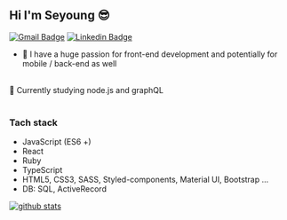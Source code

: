 ## Hi I'm Seyoung 😎

[![Gmail Badge](https://img.shields.io/badge/Gmail-red?style=flat-square&logo=Gmail&logoColor=white&mailto:link=seyoungjoodv@gmail.com)](mailto:seyoungjoodv@gmail.com)
[![Linkedin Badge](https://img.shields.io/badge/-LinkedIn-blue?style=flat-square&logo=Linkedin&logoColor=white&link=https://www.linkedin.com/in/seyoungj/)](https://www.linkedin.com/in/seyoungj/)

- 🚀 I have a huge passion for front-end development and potentially for mobile / back-end as well
<br />
🌱 Currently studying node.js and graphQL 
<br />
<br />

### Tach stack
* JavaScript (ES6 +)
* React
* Ruby
* TypeScript
* HTML5, CSS3, SASS, Styled-components, Material UI, Bootstrap ...
* DB: SQL, ActiveRecord

[![github stats](https://github-readme-stats.vercel.app/api?username=seyoungjoo&show_icons=true&hide_border=true&theme=dracula)](https://github.com/SeyoungJoo)
